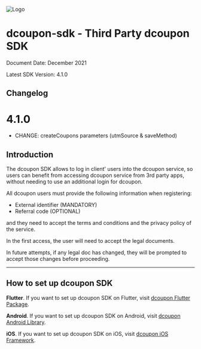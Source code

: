 ![Logo](https://s3.amazonaws.com/dcoupon.com/sdk/docs/dcouponLogo.png)

# dcoupon-sdk - Third Party dcoupon SDK

Document Date: December 2021

Latest SDK Version: 4.1.0

## Changelog

# 4.1.0

- CHANGE: createCoupons parameters (utmSource & saveMethod)

## Introduction

The dcoupon SDK allows to log in client' users into the dcoupon service, so users can benefit from accessing dcoupon service from 3rd party apps, without needing to use an additional login for dcoupon.

All dcoupon users must provide the following information when registering:
- External identifier (MANDATORY)
- Referral code (OPTIONAL)

and they need to accept the terms and conditions and the privacy policy of the service.

In the first access, the user will need to accept the legal documents. 

In future attempts, if any legal doc has changed, they will be prompted to accept those changes before proceeding.

---

## How to set up dcoupon SDK

**Flutter**. If you want to set up dcoupon SDK on Flutter, visit [dcoupon Flutter Package](https://pub.dev/packages/dcoupon_sdk_flutter_package).

**Android**. If you want to set up dcoupon SDK on Android, visit [dcoupon Android Library](https://github.com/Scanbuy-Inc/dcoupon-public-docs/blob/master/dcoupon-sdk/android-SETUP.md).

**iOS**. If you want to set up dcoupon SDK on iOS, visit [dcoupon iOS Framework](https://github.com/Scanbuy-Inc/dcoupon-public-docs/blob/master/dcoupon-sdk/iOS-SETUP.md).


